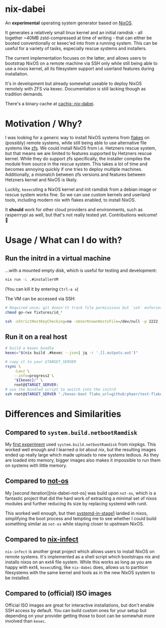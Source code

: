 # nix-dabei

An **experimental** operating system generator based on [NixOS][nixos].

It generates a relatively small linux kernel and an initial ramdisk - all together ~40MB zstd-compressed at time of writing - that can either be booted conventionally or kexec'ed into from a running system. This can be useful for a variety of tasks, especially rescue systems and installers.

The current implementation focuses on the latter, and allows users to bootstrap NixOS on a remote machine via SSH only while still being able to use a nixos kernel, all its filesystem support and userland features during installation.

It's in development but already somewhat useable to deploy NixOS remotely with ZFS via kexec. Documentation is still lacking though as tradition demands.

There's a binary cache at [cachix: nix-dabei](https://app.cachix.org/cache/nix-dabei).

# Motivation / Why?

I was looking for a generic way to install NixOS systems from [flakes][flakes] on (possibly) remote systems, while still being able to use alternative file systems like [zfs][]. We could install NixOS from i.e. Hetzners rescue system, but that means we are limited to features supported by Hetzners rescue kernel. While they do support zfs specifically, the installer compiles the module from source in the rescue system. This takes a lot of time and becomes annoying quickly if one tries to deploy multiple machines. Additionally, a mismatch between zfs versions and features between Hetzners kernel and NixOS is likely.

Luckily, `kexec`uting a NixOS kernel and init ramdisk from a debian image or rescue system works fine. So we can use custom kernels and userland tools, including modern nix with flakes enabled, to install NixOS.

It **should** work for other cloud providers and environments, such as rasperrrypi as well, but that's not really tested yet. Contributions welcome!
:tada:

# Usage / What can I do with? 

## Run the initrd in a virtual machine

...with a mounted empty disk, which is useful for testing and development:

```sh
nix run -L .#installerVM
```
(You can kill it by entering `Ctrl-a x`)

The VM can be accessed via SSH:

```sh
# Required once; git doesn'tt track file permissions but `ssh` enforces secure key file permissions.
chmod go-rwx fixtures/id_*    

ssh -oStrictHostKeyChecking=no -oUserKnownHostsFile=/dev/null -p 2222 -i fixtures/id_ed25519 root@localhost 
```

## Run it on a real host

``` sh
# build a kexec bundle
kexec="$(nix build .#kexec --json| jq -r '.[].outputs.out')"

# copy it to your $TARGET_SERVER
rsync \
    -Lavz \
    --info=progress2 \
    "${kexec}/" \
    root@$TARGET_SERVER:
# use the bundled script to switch into the initrd 
ssh root@$TARGET_SERVER "./kexec-boot flake_url=github:phaer/test-flake#nixosConfigurations.web-01"
```


# Differences and Similarities

## Compared to `system.build.netbootRamdisk`

My [first experiment][nixos-zfs-installer] used `system.build.netbootRamdisk` from nixpkgs. This worked well enough and I learned *a lot* about nix, but the resulting images ended up really large which made uploads to new systems tedious. As they are loaded into memory, bigger images also makes it impossible to run them on systems with little memory. 

## Compared to [not-os][]

My [second iteration][nix-dabei-not-os] was build upon `not-os`, which is a fantastic project that did the hard work of extracting a minimal set of nixos modules and further reducing its size by replacing systemd with runit.

This worked well enough, but then [systemd-in-stage1][] landed in nixos, simplifying the boot process and tempting me to see whether I could build something similar as `not-os` while staying closer to upstream NixOS.

## Compared to [nix-infect][]

`nix-infect` is another great project which allows users to install NixOS on remote systems. It's implemented as a shell script which bootstraps nix and installs nixos on an ext4 file system.
While this works as long as you are happy with ext4, `kexec`uting, like `nix-dabei` does, allows us to partition filesystems with the same kernel and tools as in the new NixOS system to be installed. 

## Compared to (official) ISO images

Official ISO images are great for interactive installations, but don't enable SSH access by default. You can build custom ones for your setup but depending on your provider getting those to boot can be somewhat more involved than `kexec`.


[flakes]: https://nixos.wiki/wiki/Flakes
[zfs]: http://openzfs.org/
[not-os]: https://github.com/cleverca22/not-os
[nixos]: https://nixos.org
[nix-infect]: https://github.com/elitak/nixos-infect
[nixpkgs]: https://github.com/nixos/nixpkgs/
[nixos-zfs-installer]: https://github.com/dep-sys/nixos-zfs-installer/
[nix-dabei-notos]: https://github.com/dep-sys/nix-dabei/tree/not-os
[hetzner.cloud]: https://hetzner.cloud
[systemd-in-stage1]: https://github.com/NixOS/nixpkgs/projects/51

